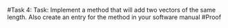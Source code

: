 #Task 4: 
Task: Implement a method that will add two vectors of the same length. Also create an entry for the method in your software manual
#Proof

